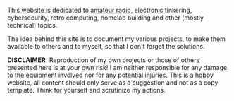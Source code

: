 This website is dedicated to [amateur radio](/a-declaration-of-love-to-amateur-radio/), electronic tinkering, cybersecurity, retro computing, homelab building and other (mostly technical) topics.

The idea behind this site is to document my various projects, to make them available to others and to myself, so that I don't forget the solutions.

**DISCLAIMER:** Reproduction of my own projects or those of others presented here is at your own risk! I am neither responsible for any damage to the equipment involved nor for any potential injuries. This is a hobby website, all content should only serve as a suggestion and not as a copy template. Think for yourself and scrutinize my actions.


